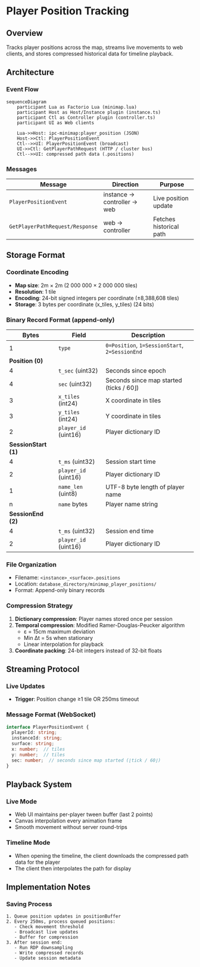 # Player Position Tracking

## Overview
Tracks player positions across the map, streams live movements to web clients, and stores compressed historical data for timeline playback.

## Architecture

### Event Flow
```mermaid
sequenceDiagram
    participant Lua as Factorio Lua (minimap.lua)
    participant Host as Host/Instance plugin (instance.ts)
    participant Ctl as Controller plugin (controller.ts)
    participant UI as Web clients

    Lua->>Host: ipc-minimap:player_position (JSON)
    Host->>Ctl: PlayerPositionEvent
    Ctl-->>UI: PlayerPositionEvent (broadcast)
    UI->>Ctl: GetPlayerPathRequest (HTTP / cluster bus)
    Ctl-->>UI: compressed path data (.positions)
```

### Messages
| Message                         | Direction                   | Purpose                 |
| ------------------------------- | --------------------------- | ----------------------- |
| `PlayerPositionEvent`           | instance → controller → web | Live position update    |
| `GetPlayerPathRequest/Response` | web → controller            | Fetches historical path |

## Storage Format

### Coordinate Encoding
- **Map size**: 2m × 2m (2 000 000 × 2 000 000 tiles)
- **Resolution**: 1 tile
- **Encoding**: 24-bit signed integers per coordinate (±8,388,608 tiles)
- **Storage**: 3 bytes per coordinate (x_tiles, y_tiles) (24 bits)

### Binary Record Format (append-only)

| Bytes                | Field                | Description                                    |
| -------------------- | -------------------- | ---------------------------------------------- |
| 1                    | `type`               | `0=Position`, `1=SessionStart`, `2=SessionEnd` |
| **Position (0)**     |                      |                                                |
| 4                    | `t_sec` (uint32)     | Seconds since epoch                            |
| 4                    | `sec` (uint32)       | Seconds since map started (ticks / 60⌋)        |
| 3                    | `x_tiles` (int24)    | X coordinate in tiles                          |
| 3                    | `y_tiles` (int24)    | Y coordinate in tiles                          |
| 2                    | `player_id` (uint16) | Player dictionary ID                           |
| **SessionStart (1)** |                      |                                                |
| 4                    | `t_ms` (uint32)      | Session start time                             |
| 2                    | `player_id` (uint16) | Player dictionary ID                           |
| 1                    | `name_len` (uint8)   | UTF-8 byte length of player name               |
| n                    | `name` bytes         | Player name string                             |
| **SessionEnd (2)**   |                      |                                                |
| 4                    | `t_ms` (uint32)      | Session end time                               |
| 2                    | `player_id` (uint16) | Player dictionary ID                           |

### File Organization
- Filename: `<instance>_<surface>.positions`
- Location: `database_directory/minimap_player_positions/`
- Format: Append-only binary records

### Compression Strategy
1. **Dictionary compression**: Player names stored once per session
2. **Temporal compression**: Modified Ramer-Douglas-Peucker algorithm
   - ε = 15cm maximum deviation
   - Min Δt = 5s when stationary
   - Linear interpolation for playback
3. **Coordinate packing**: 24-bit integers instead of 32-bit floats

## Streaming Protocol

### Live Updates
- **Trigger**: Position change ≥1 tile OR 250ms timeout

### Message Format (WebSocket)
```typescript
interface PlayerPositionEvent {
  playerId: string;
  instanceId: string;
  surface: string;
  x: number;  // tiles
  y: number;  // tiles
  sec: number;  // seconds since map started (⌊tick / 60⌋)
}
```

## Playback System

### Live Mode
- Web UI maintains per-player tween buffer (last 2 points)
- Canvas interpolation every animation frame
- Smooth movement without server round-trips

### Timeline Mode
- When opening the timeline, the client downloads the compressed path data for the player
- The client then interpolates the path for display

## Implementation Notes

### Saving Process
```
1. Queue position updates in positionBuffer
2. Every 250ms, process queued positions:
   - Check movement threshold
   - Broadcast live updates
   - Buffer for compression
3. After session end:
   - Run RDP downsampling
   - Write compressed records
   - Update session metadata
```
